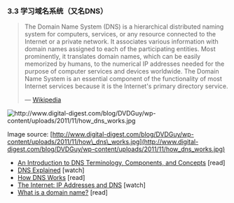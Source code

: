 <!-- 3.3 - Learn Domain Name System (aka DNS) -->
### 3.3 学习域名系统（又名DNS）

> The Domain Name System (DNS) is a hierarchical distributed naming system for computers, services, or any resource connected to the Internet or a private network. It associates various information with domain names assigned to each of the participating entities. Most prominently, it translates domain names, which can be easily memorized by humans, to the numerical IP addresses needed for the purpose of computer services and devices worldwide. The Domain Name System is an essential component of the functionality of most Internet services because it is the Internet's primary directory service.
> 
> — [Wikipedia](https://en.wikipedia.org/wiki/Domain_Name_System)

![](assets/images/how_dns_works.jpg "http://www.digital-digest.com/blog/DVDGuy/wp-content/uploads/2011/11/how_dns_works.jpg")

Image source: [http://www.digital-digest.com/blog/DVDGuy/wp-content/uploads/2011/11/how\_dns\_works.jpg](http://www.digital-digest.com/blog/DVDGuy/wp-content/uploads/2011/11/how_dns_works.jpg)

*   [An Introduction to DNS Terminology, Components, and Concepts](https://www.digitalocean.com/community/tutorials/an-introduction-to-dns-terminology-components-and-concepts) \[read\]
*   [DNS Explained](https://www.youtube.com/watch?v=72snZctFFtA) \[watch\]
*   [How DNS Works](https://howdns.works/ep1/) \[read\]
*   [The Internet: IP Addresses and DNS](https://www.youtube.com/watch?v=5o8CwafCxnU&index=3&list=PLzdnOPI1iJNfMRZm5DDxco3UdsFegvuB7) \[watch\]
*   [What is a domain name?](https://developer.mozilla.org/en-US/docs/Learn/Common_questions/What_is_a_domain_name) \[read\]